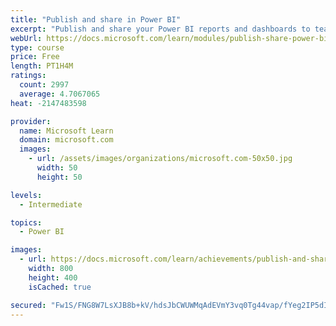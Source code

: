 ```yaml
---
title: "Publish and share in Power BI"
excerpt: "Publish and share your Power BI reports and dashboards to teammates in your organization or to everyone on the web."
webUrl: https://docs.microsoft.com/learn/modules/publish-share-power-bi/
type: course
price: Free
length: PT1H4M
ratings:
  count: 2997
  average: 4.7067065
heat: -2147483598

provider:
  name: Microsoft Learn
  domain: microsoft.com
  images:
    - url: /assets/images/organizations/microsoft.com-50x50.jpg
      width: 50
      height: 50

levels:
  - Intermediate

topics:
  - Power BI

images:
  - url: https://docs.microsoft.com/learn/achievements/publish-and-share-with-power-bi-desktop-social.png
    width: 800
    height: 400
    isCached: true

secured: "Fw1S/FNG8W7LsXJB8b+kV/hdsJbCWUWMqAdEVmY3vq0Tg44vap/fYeg2IP5dI2VYhJydotwmhPPXUFcN4olmRCF/xPP7Gmvij/eBlxzJzAbeemN2qeOPGnBPcK3UEKjXuLIS3DuXNqa22NXcT3X3rrdRiXEMUtntQSRovMuOh7VabIBvwFxU8PgNIApzeCPdGONDULukGdZcjkQyoYh51G7dTnz1wRW4a1qXSQiiOUeY/QaRyUI9L8vUXNahxqsnJbCWbqAR8F0pDzZ4HBU84GuWyQJKYp2nQ0ZUDwADd/pfP0X9+kYh6rh9A2jS3d/fP/RVA/5lvDG6M5k7BbJECd+mieqvDZH6SOOw41Q76nw4sC9LF83bIlf7mdaim0MwSFLt7Xl1GwzatTt+mxanZXJ/kdzNBaqRX7lcdv27+ak=;3ynpeBu44Rd6jrTUpU01tA=="
---
```


